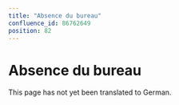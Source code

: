 ```yaml
---
title: "Absence du bureau"
confluence_id: 86762649
position: 82
---
```

# Absence du bureau


This page has not yet been translated to German.


